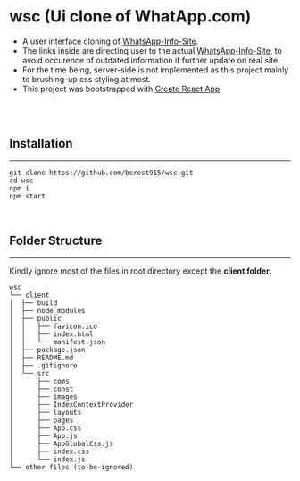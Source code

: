 # **wsc (Ui clone of WhatApp.com)**
- A user interface cloning of [WhatsApp-Info-Site](https://whatsapp.com).
- The links inside are directing user to the actual [WhatsApp-Info-Site](https://whatsapp.com), to avoid occurence of outdated information if further update on real site.
- For the time being, server-side is not implemented as this project mainly to brushing-up css styling at most.
- This project was bootstrapped with [Create React App](https://github.com/facebook/create-react-app).
</br>
</br>

## Installation
---
```
git clone https://github.com/berest915/wsc.git
cd wsc
npm i
npm start
```
</br>

## Folder Structure
---
Kindly ignore most of the files in root directory except the **client folder.**
```
wsc
└── client
│  ├── build
│  ├── node_modules
│  ├── public
│  │   ├── favicon.ico
│  │   ├── index.html
│  │   └── manifest.json
│  ├── package.json
│  ├── README.md
│  ├── .gitignore
│  └── src
│      ├── coms
│      ├── const
│      ├── images
│      ├── IndexContextProvider
│      ├── layouts
│      ├── pages
│      ├── App.css
│      ├── App.js
│      ├── AppGlobalCss.js
│      ├── index.css
│      └── index.js
└── other files (to-be-ignored)
```
<br/>






